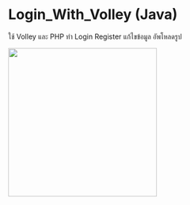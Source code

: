 # Login_With_Volley (Java)
ใช้ Volley และ PHP ทำ Login Register แก้ไขข้อมูล อัพโหลดรูป



<img src="https://raw.githubusercontent.com/Donung/Login_With_Volley_/main/image.gif/02.gif" width="300"/>
